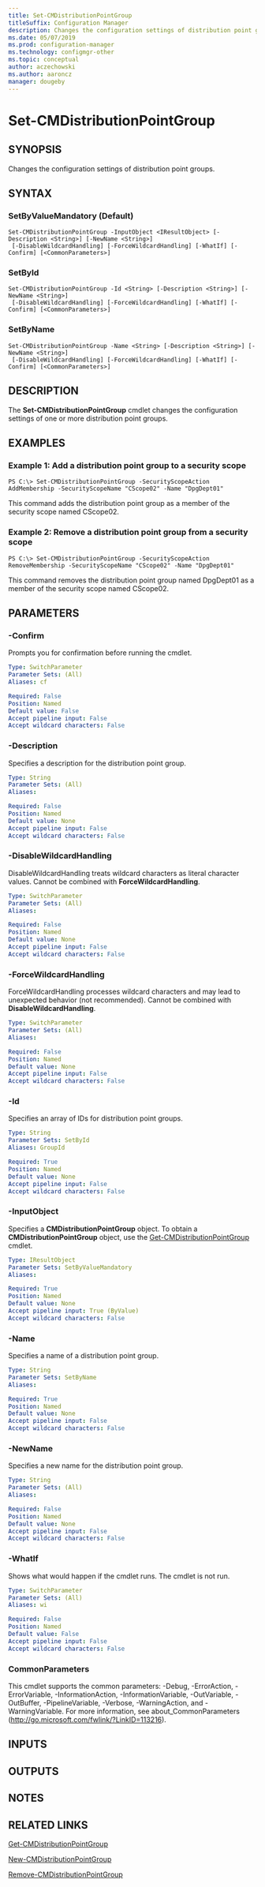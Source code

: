 ```yaml
---
title: Set-CMDistributionPointGroup
titleSuffix: Configuration Manager
description: Changes the configuration settings of distribution point groups.
ms.date: 05/07/2019
ms.prod: configuration-manager
ms.technology: configmgr-other
ms.topic: conceptual
author: aczechowski
ms.author: aaroncz
manager: dougeby
---
```


# Set-CMDistributionPointGroup

## SYNOPSIS
Changes the configuration settings of distribution point groups.

## SYNTAX

### SetByValueMandatory (Default)
```
Set-CMDistributionPointGroup -InputObject <IResultObject> [-Description <String>] [-NewName <String>]
 [-DisableWildcardHandling] [-ForceWildcardHandling] [-WhatIf] [-Confirm] [<CommonParameters>]
```

### SetById
```
Set-CMDistributionPointGroup -Id <String> [-Description <String>] [-NewName <String>]
 [-DisableWildcardHandling] [-ForceWildcardHandling] [-WhatIf] [-Confirm] [<CommonParameters>]
```

### SetByName
```
Set-CMDistributionPointGroup -Name <String> [-Description <String>] [-NewName <String>]
 [-DisableWildcardHandling] [-ForceWildcardHandling] [-WhatIf] [-Confirm] [<CommonParameters>]
```

## DESCRIPTION
The **Set-CMDistributionPointGroup** cmdlet changes the configuration settings of one or more distribution point groups.

## EXAMPLES

### Example 1: Add a distribution point group to a security scope
```
PS C:\> Set-CMDistributionPointGroup -SecurityScopeAction AddMembership -SecurityScopeName "CScope02" -Name "DpgDept01"
```

This command adds the distribution point group as a member of the security scope named CScope02.

### Example 2: Remove a distribution point group from a security scope
```
PS C:\> Set-CMDistributionPointGroup -SecurityScopeAction RemoveMembership -SecurityScopeName "CScope02" -Name "DpgDept01"
```

This command removes the distribution point group named DpgDept01 as a member of the security scope named CScope02.

## PARAMETERS

### -Confirm
Prompts you for confirmation before running the cmdlet.

```yaml
Type: SwitchParameter
Parameter Sets: (All)
Aliases: cf

Required: False
Position: Named
Default value: False
Accept pipeline input: False
Accept wildcard characters: False
```

### -Description
Specifies a description for the distribution point group.

```yaml
Type: String
Parameter Sets: (All)
Aliases: 

Required: False
Position: Named
Default value: None
Accept pipeline input: False
Accept wildcard characters: False
```

### -DisableWildcardHandling
DisableWildcardHandling treats wildcard characters as literal character values. Cannot be combined with **ForceWildcardHandling**.

```yaml
Type: SwitchParameter
Parameter Sets: (All)
Aliases: 

Required: False
Position: Named
Default value: None
Accept pipeline input: False
Accept wildcard characters: False
```

### -ForceWildcardHandling
ForceWildcardHandling processes wildcard characters and may lead to unexpected behavior (not recommended). Cannot be combined with **DisableWildcardHandling**.

```yaml
Type: SwitchParameter
Parameter Sets: (All)
Aliases: 

Required: False
Position: Named
Default value: None
Accept pipeline input: False
Accept wildcard characters: False
```

### -Id
Specifies an array of IDs for distribution point groups.

```yaml
Type: String
Parameter Sets: SetById
Aliases: GroupId

Required: True
Position: Named
Default value: None
Accept pipeline input: False
Accept wildcard characters: False
```

### -InputObject
Specifies a **CMDistributionPointGroup** object.
To obtain a **CMDistributionPointGroup** object, use the [Get-CMDistributionPointGroup](Get-CMDistributionPointGroup.md) cmdlet.

```yaml
Type: IResultObject
Parameter Sets: SetByValueMandatory
Aliases: 

Required: True
Position: Named
Default value: None
Accept pipeline input: True (ByValue)
Accept wildcard characters: False
```

### -Name
Specifies a name of a distribution point group.

```yaml
Type: String
Parameter Sets: SetByName
Aliases: 

Required: True
Position: Named
Default value: None
Accept pipeline input: False
Accept wildcard characters: False
```

### -NewName
Specifies a new name for the distribution point group.

```yaml
Type: String
Parameter Sets: (All)
Aliases: 

Required: False
Position: Named
Default value: None
Accept pipeline input: False
Accept wildcard characters: False
```

### -WhatIf
Shows what would happen if the cmdlet runs.
The cmdlet is not run.

```yaml
Type: SwitchParameter
Parameter Sets: (All)
Aliases: wi

Required: False
Position: Named
Default value: False
Accept pipeline input: False
Accept wildcard characters: False
```

### CommonParameters
This cmdlet supports the common parameters: -Debug, -ErrorAction, -ErrorVariable, -InformationAction, -InformationVariable, -OutVariable, -OutBuffer, -PipelineVariable, -Verbose, -WarningAction, and -WarningVariable. For more information, see about_CommonParameters (http://go.microsoft.com/fwlink/?LinkID=113216).

## INPUTS

## OUTPUTS

## NOTES

## RELATED LINKS

[Get-CMDistributionPointGroup](Get-CMDistributionPointGroup.md)

[New-CMDistributionPointGroup](New-CMDistributionPointGroup.md)

[Remove-CMDistributionPointGroup](Remove-CMDistributionPointGroup.md)
